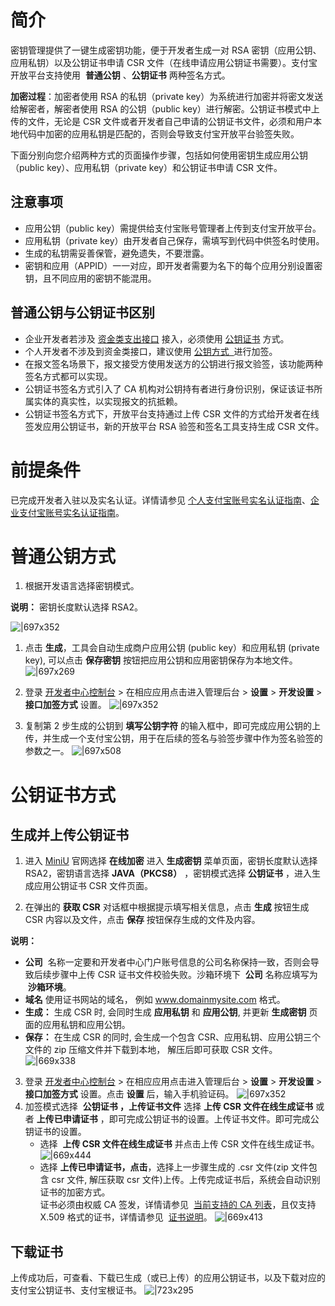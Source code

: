 # 简介

密钥管理提供了一键生成密钥功能，便于开发者生成一对 RSA 密钥（应用公钥、应用私钥）以及公钥证书申请 CSR 文件（在线申请应用公钥证书需要）。支付宝开放平台支持使用  **普通公钥** 、**公钥证书** 两种签名方式。

**加密过程**：加密者使用 RSA 的私钥（private key）为系统进行加密并将密文发送给解密者，解密者使用 RSA 的公钥（public key）进行解密。公钥证书模式中上传的文件，无论是 CSR 文件或者开发者自己申请的公钥证书文件，必须和用户本地代码中加密的应用私钥是匹配的，否则会导致支付宝开放平台验签失败。

下面分别向您介绍两种方式的页面操作步骤，包括如何使用密钥生成应用公钥（public key）、应用私钥（private key）和公钥证书申请 CSR 文件。

## 注意事项

- 应用公钥（public key）需提供给支付宝账号管理者上传到支付宝开放平台。
- 应用私钥（private key）由开发者自己保存，需填写到代码中供签名时使用。
- 生成的私钥需妥善保管，避免遗失，不要泄露。
- 密钥和应用（APPID）一一对应，即开发者需要为名下的每个应用分别设置密钥，且不同应用的密钥不能混用。

## 普通公钥与公钥证书区别

- 企业开发者若涉及 [资金类支出接口](https://opendocs.alipay.com/open/291/hfaalq) 接入，必须使用 [公钥证书](https://opendocs.alipay.com/open/291/105971#%E5%85%AC%E9%92%A5%E8%AF%81%E4%B9%A6%E6%96%B9%E5%BC%8F) 方式。
- 个人开发者不涉及到资金类接口，建议使用 [公钥方式  ](https://opendocs.alipay.com/open/291/105971#%E6%99%AE%E9%80%9A%E5%85%AC%E9%92%A5%E6%96%B9%E5%BC%8F)进行加签。
- 在报文签名场景下，报文接受方使用发送方的公钥进行报文验签，该功能两种签名方式都可以实现。
- 公钥证书签名方式引入了 CA 机构对公钥持有者进行身份识别，保证该证书所属实体的真实性，以实现报文的抗抵赖。
- 公钥证书签名方式下，开放平台支持通过上传 CSR 文件的方式给开发者在线签发应用公钥证书，新的开放平台 RSA 验签和签名工具支持生成 CSR 文件。

# 前提条件

已完成开发者入驻以及实名认证。详情请参见 [个人支付宝账号实名认证指南](https://cshall.alipay.com/lab/cateQuestion.htm?cateId=237666&pcateId=237655)、[企业支付宝账号实名认证指南](https://cshall.alipay.com/enterprise/knowledgeDetail.htm?knowledgeId=201602062427)。

# 普通公钥方式

1. 根据开发语言选择密钥模式。

**说明：** 密钥长度默认选择 RSA2。

![|697x352](https://cdn.nlark.com/yuque/0/2021/png/179989/1636610202217-1af4511e-c935-47da-b186-db1a9afd11de.png#align=left&display=inline&height=969&margin=%5Bobject%20Object%5D&name=image.png&originHeight=969&originWidth=1920&size=74654&status=done&style=none&width=1920)

1. 点击 **生成**，工具会自动生成商户应用公钥 (public key）和应用私钥 (private key), 可以点击 **保存密钥** 按钮把应用公钥和应用密钥保存为本地文件。  
   ![|697x269](https://cdn.nlark.com/yuque/0/2021/png/179989/1636611304356-3ec69c98-b926-4a0e-9a0d-cb333dbd5fc8.png#align=left&display=inline&height=741&margin=%5Bobject%20Object%5D&name=image.png&originHeight=741&originWidth=1920&size=183203&status=done&style=none&width=1920)

2. 登录 [开发者中心控制台](https://open.alipay.com/platform/developerIndex.htm) > 在相应应用点击进入管理后台 > **设置** > **开发设置** > **接口加签方式** 设置。 ![|697x352](https://cdn.nlark.com/yuque/0/2021/png/179989/1626861425773-5d52b809-5393-4d0a-84c3-2351c8d5ea78.png?x-oss-process=image%2Fresize%2Cw_998#align=left&display=inline&height=504&margin=%5Bobject%20Object%5D&originHeight=504&originWidth=998&status=done&style=none&width=998)

3. 复制第 2 步生成的公钥到 **填写公钥字符** 的输入框中，即可完成应用公钥的上传，并生成一个支付宝公钥，用于在后续的签名与验签步骤中作为签名验签的参数之一。 ![|697x508](http://mdn.alipayobjects.com/afts/img/A*RrTHQpGyc4MAAAAAAAAAAABkAa8wAA/original?bz=openpt_doc&t=ccLLGLlzilSC5TcTYk9rmwAAAABkMK8AAAAA#align=left&display=inline&height=588&margin=%5Bobject%20Object%5D&originHeight=588&originWidth=806&status=done&style=none&width=806)

# 公钥证书方式

## 生成并上传公钥证书

1. 进入 [MiniU](https://miniu.alipay.com/) 官网选择 **在线加密** 进入 **生成密钥** 菜单页面，密钥长度默认选择 RSA2，密钥语言选择 **JAVA（PKCS8）** ，密钥模式选择 **公钥证书** ，进入生成应用公钥证书 CSR 文件页面。

1. 在弹出的 **获取 CSR** 对话框中根据提示填写相关信息，点击 **生成** 按钮生成 CSR 内容以及文件，点击 **保存** 按钮保存生成的文件及内容。

**说明：**

- **公司**  名称一定要和开发者中心门户账号信息的公司名称保持一致，否则会导致后续步骤中上传 CSR 证书文件校验失败。沙箱环境下  **公司** 名称应填写为  **沙箱环境**。
- **域名** 使用证书网站的域名， 例如 www.domainmysite.com 格式。
- **生成：** 生成 CSR 时, 会同时生成 **应用私钥** 和 **应用公钥**, 并更新 **生成密钥** 页面的应用私钥和应用公钥。
- **保存：** 在生成 CSR 的同时, 会生成一个包含 CSR、应用私钥、应用公钥三个文件的 zip 压缩文件并下载到本地， 解压后即可获取 CSR 文件。 ![|669x338](https://cdn.nlark.com/yuque/0/2021/png/179989/1636618542190-54ed47d3-055d-476f-978a-d2d095d84fd3.png#align=left&display=inline&height=969&margin=%5Bobject%20Object%5D&name=image.png&originHeight=969&originWidth=1920&size=76020&status=done&style=none&width=1920)

3. 登录 [开发者中心控制台](https://open.alipay.com/platform/developerIndex.htm) > 在相应应用点击进入管理后台 > **设置** > **开发设置** > **接口加签方式** 设置。点击 **设置** 后，输入手机验证码。 ![|697x352](https://cdn.nlark.com/yuque/0/2021/png/179989/1626861425773-5d52b809-5393-4d0a-84c3-2351c8d5ea78.png?x-oss-process=image%2Fresize%2Cw_998#align=left&display=inline&height=504&margin=%5Bobject%20Object%5D&originHeight=504&originWidth=998&status=done&style=none&width=998)
4. 加签模式选择  **公钥证书 ，上传证书文件** 选择 **上传 CSR 文件在线生成证书** 或者 **上传已申请证书** ，即可完成公钥证书的设置。上传证书文件。即可完成公钥证书的设置。
   - 选择  **上传 CSR 文件在线生成证书** 并点击上传 CSR 文件在线生成证书。 ![|669x444](http://mdn.alipayobjects.com/afts/img/A*x-AvRo6YR1UAAAAAAAAAAABkAa8wAA/original?bz=openpt_doc&t=KPfZk-0i55xHVLCb6hRvhAAAAABkMK8AAAAA#align=left&display=inline&height=598&margin=%5Bobject%20Object%5D&originHeight=598&originWidth=902&status=done&style=none&width=902)
   - 选择 **上传已申请证书，点击**，选择上一步骤生成的 .csr 文件(zip 文件包含 csr 文件, 解压获取 csr 文件)上传。上传完成证书后，系统会自动识别证书的加密方式。<br/>证书必须由权威 CA 签发，详情请参见  [当前支持的 CA 列表](https://opendocs.alipay.com/open/291/106098#9cjwY)，且仅支持 X.509 格式的证书，详情请参见  [证书说明](https://opendocs.alipay.com/open/291/106124)。 ![|669x413](http://mdn.alipayobjects.com/afts/img/A*djZ9RoKdVjIAAAAAAAAAAABkAa8wAA/original?bz=openpt_doc&t=PJAAnWAFT1TIdwwTycEWhgAAAABkMK8AAAAA#align=left&display=inline&height=526&margin=%5Bobject%20Object%5D&originHeight=526&originWidth=852&status=done&style=none&width=852)

## 下载证书

上传成功后，可查看、下载已生成（或已上传）的应用公钥证书，以及下载对应的支付宝公钥证书、支付宝根证书。 ![|723x295](http://mdn.alipayobjects.com/afts/img/A*KiWkRJ-IWYoAAAAAAAAAAABkAa8wAA/original?bz=openpt_doc&t=_PkAC9wHj9ySVZd8EUBKYgAAAABkMK8AAAAA#align=left&display=inline&height=568&margin=%5Bobject%20Object%5D&originHeight=568&originWidth=1394&status=done&style=none&width=1394)
